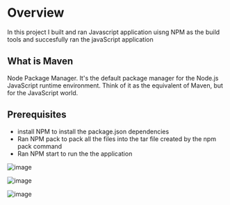 # Overview
In this project I built and ran Javascript  application uisng NPM as the build tools and succesfully ran the javaScript application


## What is Maven
Node Package Manager. It's the default package manager for the Node.js JavaScript runtime environment. Think of it as the equivalent of Maven, but for the JavaScript world. 

## **Prerequisites**
- install NPM to install the package.json dependencies
- Ran NPM pack to pack all the files into the tar file created by the npm pack command
- Ran NPM start to run the  the application



![image](https://github.com/user-attachments/assets/fbaa532d-c745-4f29-a701-48836b3f84b6)


![image](https://github.com/user-attachments/assets/b6325470-dcbd-4bd4-b885-b58709bbddc4)



![image](https://github.com/user-attachments/assets/be2390dc-ce97-4de6-9360-f418fe2e02c7)

